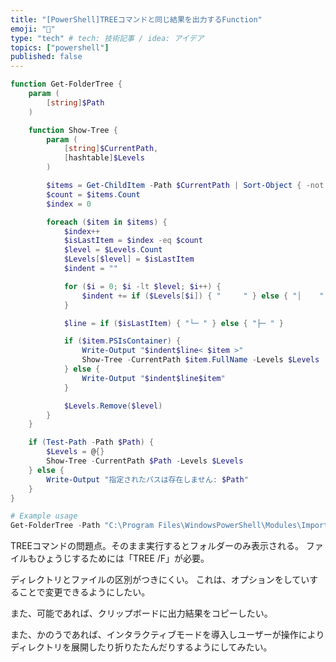 ```yaml
---
title: "[PowerShell]TREEコマンドと同じ結果を出力するFunction"
emoji: "🌊"
type: "tech" # tech: 技術記事 / idea: アイデア
topics: ["powershell"]
published: false
---
```


```powershell
function Get-FolderTree {
    param (
        [string]$Path
    )

    function Show-Tree {
        param (
            [string]$CurrentPath,
            [hashtable]$Levels
        )

        $items = Get-ChildItem -Path $CurrentPath | Sort-Object { -not $_.PSIsContainer }, Name
        $count = $items.Count
        $index = 0

        foreach ($item in $items) {
            $index++
            $isLastItem = $index -eq $count
            $level = $Levels.Count
            $Levels[$level] = $isLastItem
            $indent = ""

            for ($i = 0; $i -lt $level; $i++) {
                $indent += if ($Levels[$i]) { "     " } else { "│    " }
            }

            $line = if ($isLastItem) { "└─ " } else { "├─ " }

            if ($item.PSIsContainer) {
                Write-Output "$indent$line< $item >"
                Show-Tree -CurrentPath $item.FullName -Levels $Levels
            } else {
                Write-Output "$indent$line$item"
            }

            $Levels.Remove($level)
        }
    }

    if (Test-Path -Path $Path) {
        $Levels = @{}
        Show-Tree -CurrentPath $Path -Levels $Levels
    } else {
        Write-Output "指定されたパスは存在しません: $Path"
    }
}

# Example usage
Get-FolderTree -Path "C:\Program Files\WindowsPowerShell\Modules\ImportExcel"
```

TREEコマンドの問題点。そのまま実行するとフォルダーのみ表示される。
ファイルもひょうじするためには「TREE /F」が必要。

ディレクトリとファイルの区別がつきにくい。
これは、オプションをしていすることで変更できるようにしたい。

また、可能であれば、クリップボードに出力結果をコピーしたい。

また、かのうであれば、インタラクティブモードを導入しユーザーが操作によりディレクトリを展開したり折りたたんだりするようにしてみたい。
